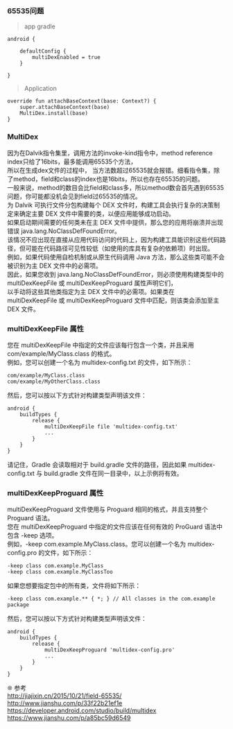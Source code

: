 ### 65535问题  

> app gradle
```
android {

    defaultConfig {
        multiDexEnabled = true
    }
    
}
```

> Application
```
override fun attachBaseContext(base: Context?) {
    super.attachBaseContext(base)
    MultiDex.install(base)
}
```
### MultiDex  

因为在Dalvik指令集里，调用方法的invoke-kind指令中，method reference index只给了16bits，最多能调用65535个方法，  
所以在生成dex文件的过程中，  当方法数超过65535就会报错。细看指令集，除了method，field和class的index也是16bits，所以也存在65535的问题。  
一般来说，method的数目会比field和class多，所以method数会首先遇到65535问题，你可能都没机会见到field过65535的情况。  
为 Dalvik 可执行文件分包构建每个 DEX 文件时，构建工具会执行复杂的决策制定来确定主要 DEX 文件中需要的类，以便应用能够成功启动。  
如果启动期间需要的任何类未在主 DEX 文件中提供，那么您的应用将崩溃并出现错误 java.lang.NoClassDefFoundError。  
该情况不应出现在直接从应用代码访问的代码上，因为构建工具能识别这些代码路径，但可能在代码路径可见性较低（如使用的库具有复杂的依赖项）时出现。  
例如，如果代码使用自检机制或从原生代码调用 Java 方法，那么这些类可能不会被识别为主 DEX 文件中的必需项。    
因此，如果您收到 java.lang.NoClassDefFoundError，则必须使用构建类型中的 multiDexKeepFile 或 multiDexKeepProguard 属性声明它们，  
以手动将这些其他类指定为主 DEX 文件中的必需项。如果类在 multiDexKeepFile 或 multiDexKeepProguard 文件中匹配，则该类会添加至主 DEX 文件。  

### multiDexKeepFile 属性  
您在 multiDexKeepFile 中指定的文件应该每行包含一个类，并且采用 com/example/MyClass.class 的格式。  
例如，您可以创建一个名为 multidex-config.txt 的文件，如下所示：  
```
com/example/MyClass.class
com/example/MyOtherClass.class
```
然后，您可以按以下方式针对构建类型声明该文件：  
```
android {
    buildTypes {
        release {
            multiDexKeepFile file 'multidex-config.txt'
            ...
        }
    }
}
```
请记住，Gradle 会读取相对于 build.gradle 文件的路径，因此如果 multidex-config.txt 与 build.gradle 文件在同一目录中，以上示例将有效。  
### multiDexKeepProguard 属性  
multiDexKeepProguard 文件使用与 Proguard 相同的格式，并且支持整个 Proguard 语法。  
您在 multiDexKeepProguard 中指定的文件应该在任何有效的 ProGuard 语法中包含 -keep 选项。  
例如，-keep com.example.MyClass.class。您可以创建一个名为 multidex-config.pro 的文件，如下所示：  
```
-keep class com.example.MyClass
-keep class com.example.MyClassToo
```
如果您想要指定包中的所有类，文件将如下所示：  
```
-keep class com.example.** { *; } // All classes in the com.example package
```
然后，您可以按以下方式针对构建类型声明该文件：  
```
android {
    buildTypes {
        release {
            multiDexKeepProguard 'multidex-config.pro'
            ...
        }
    }
}
```

❊ 参考  
http://jiajixin.cn/2015/10/21/field-65535/  
http://www.jianshu.com/p/33f22b21ef1e  
https://developer.android.com/studio/build/multidex  
https://www.jianshu.com/p/a85bc59d6549   